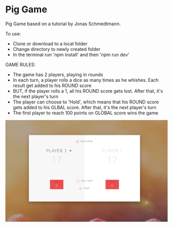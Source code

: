 # Pig Game
Pig Game based on a tutorial by Jonas Schmedtmann.

To use:
- Clone or download to a local folder
- Change directory to newly created folder
- In the terminal run 'npm install' and then 'npm run dev'

GAME RULES:

- The game has 2 players, playing in rounds
- In each turn, a player rolls a dice as many times as he whishes. Each result get added to his ROUND score
- BUT, if the player rolls a 1, all his ROUND score gets lost. After that, it's the next player's turn
- The player can choose to 'Hold', which means that his ROUND score gets added to his GLBAL score. After that, it's the next player's turn
- The first player to reach 100 points on GLOBAL score wins the game

![Alt text](screenshot.png)
